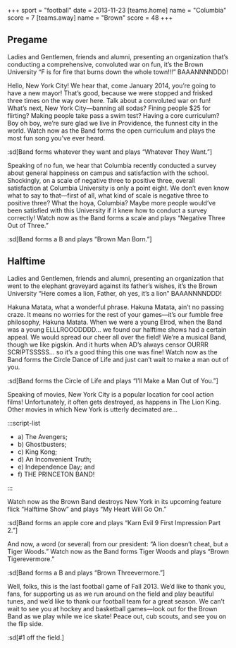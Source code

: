 +++
sport = "football"
date = 2013-11-23
[teams.home]
name = "Columbia"
score = 7
[teams.away]
name = "Brown"
score = 48
+++

## Pregame

Ladies and Gentlemen, friends and alumni, presenting an organization that’s conducting a comprehensive, convoluted war on fun, it’s the Brown University “F is for fire that burns down the whole town!!!” BAAANNNNDDD!

Hello, New York City! We hear that, come January 2014, you’re going to have a new mayor! That’s good, because we were stopped and frisked three times on the way over here. Talk about a convoluted war on fun! What’s next, New York City—banning all sodas? Fining people $25 for flirting? Making people take pass a swim test? Having a core curriculum? Boy oh boy, we’re sure glad we live in Providence, the funnest city in the world. Watch now as the Band forms the open curriculum and plays the most fun song you’ve ever heard.

:sd[Band forms whatever they want and plays “Whatever They Want.”]

Speaking of no fun, we hear that Columbia recently conducted a survey about general happiness on campus and satisfaction with the school. Shockingly, on a scale of negative three to positive three, overall satisfaction at Columbia University is only a point eight. We don’t even know what to say to that—first of all, what kind of scale is negative three to positive three? What the hoya, Columbia? Maybe more people would’ve been satisfied with this University if it knew how to conduct a survey correctly! Watch now as the Band forms a scale and plays “Negative Three Out of Three.”

:sd[Band forms a B and plays “Brown Man Born.”]

## Halftime

Ladies and Gentlemen, friends and alumni, presenting an organization that went to the elephant graveyard against its father’s wishes, it’s the Brown University “Here comes a lion, Father, oh yes, it’s a lion” BAAANNNNDDD!

Hakuna Matata, what a wonderful phrase. Hakuna Matata, ain’t no passing craze. It means no worries for the rest of your games—it’s our fumble free philosophy, Hakuna Matata. When we were a young Elrod, when the Band was a young ELLLROOODDDD... we found our halftime shows had a certain appeal. We would spread our cheer all over the field! We’re a musical Band, though we like pigskin. And it hurts when AD’s always censor OURRR SCRIPTSSSSS... so it’s a good thing this one was fine! Watch now as the Band forms the Circle Dance of Life and just can’t wait to make a man out of you.

:sd[Band forms the Circle of Life and plays “I’ll Make a Man Out of You.”]

Speaking of movies, New York City is a popular location for cool action films! Unfortunately, it often gets destroyed, as happens in The Lion King. Other movies in which New York is utterly decimated are...

:::script-list

- a) The Avengers;
- b) Ghostbusters;
- c) King Kong;
- d) An Inconvenient Truth;
- e) Independence Day; and
- f) THE PRINCETON BAND!

:::

Watch now as the Brown Band destroys New York in its upcoming feature flick “Halftime Show” and plays “My Heart Will Go On.”

:sd[Band forms an apple core and plays “Karn Evil 9 First Impression Part 2.”]

And now, a word (or several) from our president: “A lion doesn’t cheat, but a Tiger Woods.” Watch now as the Band forms Tiger Woods and plays “Brown Tigerevermore.”

:sd[Band forms a B and plays “Brown Threevermore.”]

Well, folks, this is the last football game of Fall 2013. We’d like to thank you, fans, for supporting us as we run around on the field and play beautiful tunes, and we’d like to thank our football team for a great season. We can’t wait to see you at hockey and basketball games—look out for the Brown Band as we play while we ice skate! Peace out, cub scouts, and see you on the flip side.

:sd[#1 off the field.]
